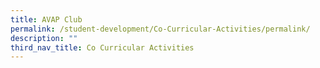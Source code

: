 ```yaml
---
title: AVAP Club
permalink: /student-development/Co-Curricular-Activities/permalink/
description: ""
third_nav_title: Co Curricular Activities
---
```

